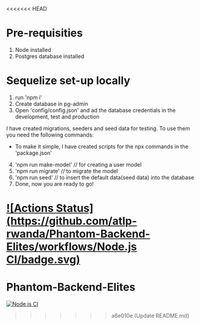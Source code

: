 <<<<<<< HEAD
# Pre-requisities

1. Node installed
2. Postgres database installed

# Sequelize set-up locally

1. run 'npm i'
2. Create database in pg-admin
3. Open 'config/config.json' and ad the database credentials in the development, test and production

I have created migrations, seeders and seed data for testing. To use them you need the following commands:

- To make it simple, I have created scripts for the npx commands in the 'package.json'

4. 'npm run make-model' // for creating a user model
5. 'npm run migrate' // to migrate the model
6. 'npm run seed' // to insert the default data(seed data) into the database
7. Done, now you are ready to go!

[![Actions Status](https://github.com/atlp-rwanda/Phantom-Backend-Elites/workflows/Node.js CI/badge.svg)](https://github.com/atlp-rwanda/Phantom-Backend-Elites/actions)
=======
# Phantom-Backend-Elites
[![Node.js CI](https://github.com/atlp-rwanda/Phantom-Backend-Elites/actions/workflows/node.js.yml/badge.svg)](https://github.com/atlp-rwanda/Phantom-Backend-Elites/actions/workflows/node.js.yml)
>>>>>>> a6e010e (Update README.md)
